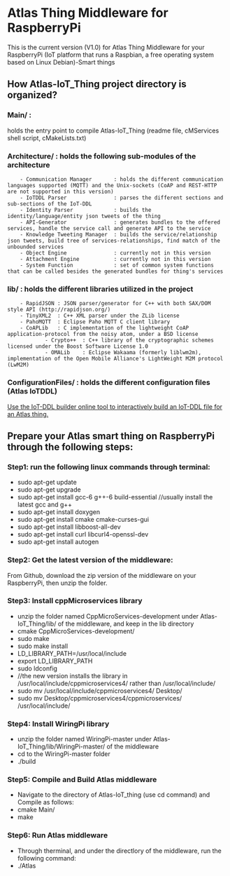 # Atlas Thing Middleware for RaspberryPi

This is the current version (V1.0) for Atlas Thing Middleware for your RaspberryPi (IoT platform that runs a Raspbian, a free operating system based on Linux Debian)-Smart things

## How Atlas-IoT_Thing project directory is organized?

### Main/ : 
holds the entry point to compile Atlas-IoT_Thing  (readme file, cMServices shell script, cMakeLists.txt)

### Architecture/ : holds the following sub-modules of the architecture
		- Communication Manager       : holds the different communication languages supported (MQTT) and the Unix-sockets (CoAP and REST-HTTP are not supported in this version)
		- IoTDDL Parser               : parses the different sections and sub-sections of the IoT-DDL
		- Identity Parser             : builds the identity/language/entity json tweets of the thing
		- API-Generator               : generates bundles to the offered services, handle the service call and generate API to the service 
		- Knowledge Tweeting Manager  : builds the service/relationship json tweets, build tree of services-relationships, find match of the unbounded services
		- Object Engine               : currently not in this version
		- Attachment Engine           : currently not in this version
		- System Function             : set of common system functions that can be called besides the generated bundles for thing's services

### lib/ : holds the different libraries utilized in the project
		- RapidJSON : JSON parser/generator for C++ with both SAX/DOM style API (http://rapidjson.org/)
		- TinyXML2  : C++ XML parser under the ZLib license
		- PahoMQTT  : Eclipse Paho MQTT C client library
		- CoAPLib   : C implementation of the lightweight CoAP application-protocol from the noisy atom, under a BSD license
                - Crypto++  : C++ library of the cryptographic schemes licensed under the Boost Software License 1.0
                - OMALib    : Eclipse Wakaama (formerly liblwm2m), implementation of the Open Mobile Alliance's LightWeight M2M protocol (LwM2M)

### ConfigurationFiles/ : holds the different configuration files (Atlas IoTDDL) 
[Use the IoT-DDL builder online tool to interactively build an IoT-DDL file for an Atlas thing.](https://atlasframework.github.io/IoT-DDL/DDL_Builder/builder.html)





## Prepare your Atlas smart thing on RaspberryPi through the following steps:


### Step1: run the following linux commands through terminal:

- sudo apt-get update
- sudo apt-get upgrade
- sudo apt-get install gcc-6 g++-6 build-essential    //usually install the latest gcc and g++                                 
 - sudo apt-get install doxygen
 - sudo apt-get install cmake cmake-curses-gui
 - sudo apt-get install libboost-all-dev
 - sudo apt-get install curl libcurl4-openssl-dev
 - sudo apt-get install autogen

### Step2: Get the latest version of the middleware:
From Github, download the zip version of the middleware on your RaspberryPi, then unzip the folder.

### Step3: Install cppMicroservices library
 - unzip the folder named CppMicroServices-development under Atlas-IoT_Thing/lib/ of the middleware, and keep in the lib directory
 - cmake CppMicroServices-development/
 - sudo make
 - sudo make install
 - LD_LIBRARY_PATH=/usr/local/include
 - export LD_LIBRARY_PATH
 - sudo ldconfig
 - //the new version installs the library in /usr/local/include/cppmicroservices4/ rather than /usr/local/include/
 - sudo mv /usr/local/include/cppmicroservices4/ Desktop/
 - sudo mv Desktop/cppmicroservices4/cppmicroservices/ /usr/local/include/


### Step4: Install WiringPi library 
 - unzip the folder named WiringPi-master under Atlas-IoT_Thing/lib/WiringPi-master/ of the middleware
 - cd to the WiringPi-master folder
 - ./build

### Step5: Compile and Build Atlas middleware
 - Navigate to the directory of Atlas-IoT_thing (use cd command) and Compile as follows:
 - cmake Main/
 - make

### Step6: Run Atlas middleware
 - Through therminal, and under the directlory of the middleware, run the following command:
 - ./Atlas

